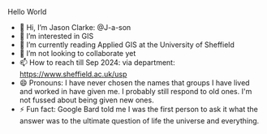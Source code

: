 Hello World
- 👋 Hi, I’m Jason Clarke: @J-a-son
- 👀 I’m interested in GIS
- 🌱 I’m currently reading Applied GIS at the University of Sheffield
- 💞️ I’m not looking to collaborate yet 
- 📫 How to reach till Sep 2024: via department: https://www.sheffield.ac.uk/usp
- 😄 Pronouns: I have never chosen the names that groups I have lived and worked in have given me. I probably still respond to old ones. I'm not fussed about being given new ones.
- ⚡ Fun fact: Google Bard told me I was the first person to ask it what the answer was to the ultimate question of life the universe and everything.
